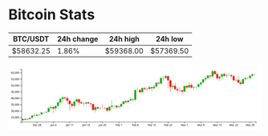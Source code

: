 # Bitcoin Stats

BTC/USDT|24h change|24h high|24h low|
|---|---|---|---|
|$58632.25|1.86%|$59368.00|$57369.50|

<img src="./chart.svg">

